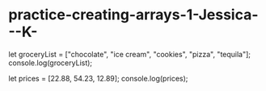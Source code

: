 # practice-creating-arrays-1-Jessica---K-
let groceryList = ["chocolate", "ice cream", "cookies", "pizza", "tequila"];
console.log(groceryList);

let prices = [22.88, 54.23, 12.89];
console.log(prices);